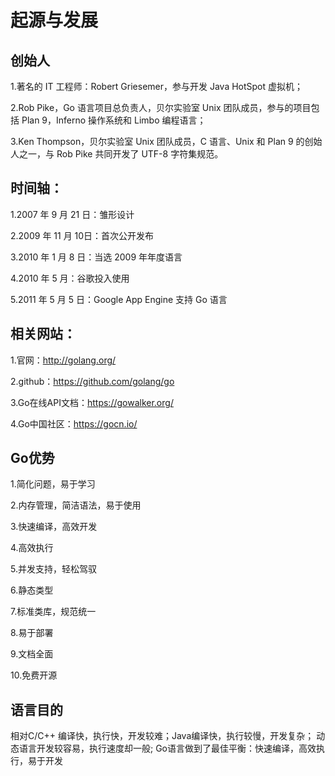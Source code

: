 # 起源与发展

## 创始人

1.著名的 IT 工程师：Robert Griesemer，参与开发 Java HotSpot 虚拟机；

2.Rob Pike，Go 语言项目总负责人，贝尔实验室 Unix 团队成员，参与的项目包括 Plan 9，Inferno 操作系统和 Limbo 编程语言；

3.Ken Thompson，贝尔实验室 Unix 团队成员，C 语言、Unix 和 Plan 9 的创始人之一，与 Rob Pike 共同开发了 UTF-8 字符集规范。

## 时间轴：

1.2007 年 9 月 21 日：雏形设计

2.2009 年 11 月 10日：首次公开发布

3.2010 年 1 月 8 日：当选 2009 年年度语言

4.2010 年 5 月：谷歌投入使用

5.2011 年 5 月 5 日：Google App Engine 支持 Go 语言

## 相关网站：

1.官网：http://golang.org/

2.github：https://github.com/golang/go

3.Go在线API文档：https://gowalker.org/

4.Go中国社区：https://gocn.io/

## Go优势

1.简化问题，易于学习

2.内存管理，简洁语法，易于使用

3.快速编译，高效开发

4.高效执行

5.并发支持，轻松驾驭

6.静态类型

7.标准类库，规范统一

8.易于部署

9.文档全面

10.免费开源

## 语言目的

相对C/C++ 编译快，执行快，开发较难；Java编译快，执行较慢，开发复杂；
动态语言开发较容易，执行速度却一般;
Go语言做到了最佳平衡：快速编译，高效执行，易于开发
